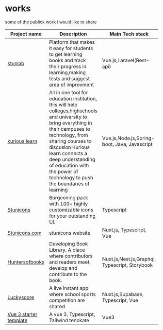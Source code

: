 # works
some of the publick work i would like to share


|Project name | Description |Main Tech stack| Role |
|---------------|-----------|------|-----|
|[stunlab](https://stunlabmobile.herokuapp.com/) |  Platform that makes it easy for students to get learning books and track their progress in learning,making tests and suggest area of improvment  | Vue.js,Laravel(Rest-api) | Full-stack developer | 
| [kurious learn](https://kurious.rw/) | All in one tool for education institution, this will help colleges,highschools and university to bring everything in their campuses to technology, from sharing courses to discusion Kurious learn connects a deep understanding of education with the power of technology to push the boundaries of learning  | Vue.js,Node.js,Spring-boot, Java, Javascript | Full-stack developer |
| [Stunicons](https://github.com/Stunnity/stunicons)  | Burgeoning pack with 100+ highly customizable icons for your outstanding UI. | Typescript | Creator |
| [Stunicons.com](https://stunicons.com/) | stunicons website  | Nuxt.js, Typescript, Vue | Creator |
| [Huntersofbooks](https://dev.huntersofbook.com/) | Developing Book Library. A place where contributors and readers meet, develop and contribute to the book.| Nuxt.js,Nest.js,Graphql, Typescript, Storybook | Frontend developer |
| [Luckyscore](https://www.luckyscore.live/) | A live instant app where school sports competition are shared  | Nuxt.js,Supabase, Typescript, Vue |Creator |
| [Vue 3 starter template](https://vue3.claranceliberi.me/)| A vue 3, Typescript, Tailwind tenokate | Vue3| Creator|

